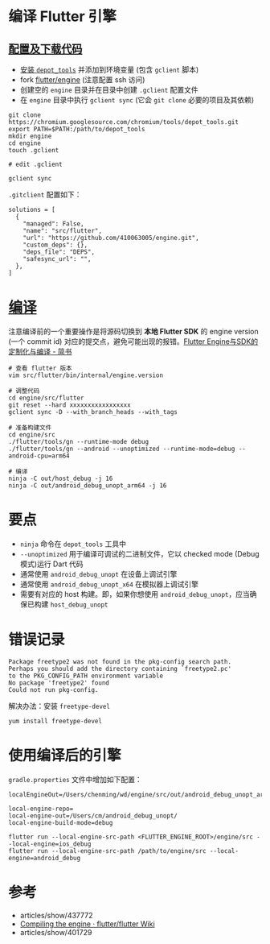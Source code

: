 # 编译 Flutter 引擎

## [配置及下载代码](https://github.com/flutter/flutter/wiki/Setting-up-the-Engine-development-environment)

+ [安装 `depot_tools`](https://commondatastorage.googleapis.com/chrome-infra-docs/flat/depot_tools/docs/html/depot_tools_tutorial.html#_setting_up) 并添加到环境变量 (包含 `gclient` 脚本)
+ fork [flutter/engine](https://github.com/flutter/engine) (注意配置 ssh 访问)
+ 创建空的 `engine` 目录并在目录中创建 `.gclient` 配置文件
+ 在 `engine` 目录中执行 `gclient sync` (它会 `git clone` 必要的项目及其依赖)

```
git clone https://chromium.googlesource.com/chromium/tools/depot_tools.git
export PATH=$PATH:/path/to/depot_tools
mkdir engine
cd engine
touch .gclient

# edit .gclient

gclient sync
```

`.gitclient` 配置如下：

```
solutions = [
  {
    "managed": False,
    "name": "src/flutter",
    "url": "https://github.com/410063005/engine.git",
    "custom_deps": {},
    "deps_file": "DEPS",
    "safesync_url": "",
  },
]
```

# [编译](https://github.com/flutter/flutter/wiki/Compiling-the-engine)

注意编译前的一个重要操作是将源码切换到 **本地 Flutter SDK** 的 engine version  (一个 commit id) 对应的提交点，避免可能出现的报错。[Flutter Engine与SDK的定制化与编译 - 简书](https://www.jianshu.com/p/ff84455fb451)

```
# 查看 flutter 版本
vim src/flutter/bin/internal/engine.version

# 调整代码
cd engine/src/flutter
git reset --hard xxxxxxxxxxxxxxxxx
gclient sync -D --with_branch_heads --with_tags

# 准备构建文件
cd engine/src
./flutter/tools/gn --runtime-mode debug
./flutter/tools/gn --android --unoptimized --runtime-mode=debug --android-cpu=arm64

# 编译
ninja -C out/host_debug -j 16
ninja -C out/android_debug_unopt_arm64 -j 16
```

# 要点

+ `ninja` 命令在 `depot_tools` 工具中
+ `--unoptimized` 用于编译可调试的二进制文件，它以 checked mode (Debug 模式)运行 Dart 代码
+ 通常使用 `android_debug_unopt` 在设备上调试引擎
+ 通常使用 `android_debug_unopt_x64` 在模拟器上调试引擎
+ 需要有对应的 host 构建。即，如果你想使用 `android_debug_unopt`，应当确保已构建 `host_debug_unopt` 

# 错误记录

```
Package freetype2 was not found in the pkg-config search path.
Perhaps you should add the directory containing `freetype2.pc'
to the PKG_CONFIG_PATH environment variable
No package 'freetype2' found
Could not run pkg-config.
```

解决办法：安装 `freetype-devel`

```
yum install freetype-devel
```

# 使用编译后的引擎

`gradle.properties` 文件中增加如下配置：

```
localEngineOut=/Users/chenming/wd/engine/src/out/android_debug_unopt_arm64
```

```
local-engine-repo=
local-engine-out=/Users/cm/android_debug_unopt/
local-engine-build-mode=debug
```

```
flutter run --local-engine-src-path <FLUTTER_ENGINE_ROOT>/engine/src --local-engine=ios_debug
flutter run --local-engine-src-path /path/to/engine/src --local-engine=android_debug
```


# 参考

+ articles/show/437772
+ [Compiling the engine · flutter/flutter Wiki](https://github.com/flutter/flutter/wiki/Compiling-the-engine#compiling-for-android-from-macos-or-linux)
+ articles/show/401729